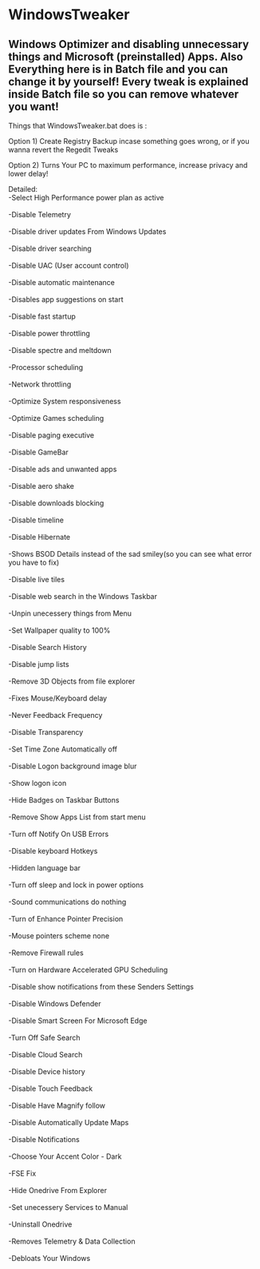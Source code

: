 # WindowsTweaker
Windows Optimizer and disabling unnecessary things and Microsoft (preinstalled) Apps.
Also Everything here is in Batch file and you can change it by yourself!
Every tweak is explained inside Batch file so you can remove whatever you want!
-------------------------------------------------------------------------------------
Things that WindowsTweaker.bat does is :

Option 1) 
Create Registry Backup incase something goes wrong, or if you wanna revert the Regedit Tweaks

Option 2) 
Turns Your PC to maximum performance, increase privacy and lower delay!

Detailed:
<br>-Select High Performance power plan as active <br>
<br>-Disable Telemetry <br>
<br>-Disable driver updates From Windows Updates <br>
<br>-Disable driver searching <br>
<br>-Disable UAC (User account control) <br>
<br>-Disable automatic maintenance <br>
<br>-Disables app suggestions on start <br>
<br>-Disable fast startup <br>
<br>-Disable power throttling <br>
<br>-Disable spectre and meltdown <br>
<br>-Processor scheduling <br>
<br>-Network throttling <br>
<br>-Optimize System responsiveness <br>
<br>-Optimize Games scheduling <br>
<br>-Disable paging executive <br>
<br>-Disable GameBar <br>
<br>-Disable ads and unwanted apps <br>
<br>-Disable aero shake <br>
<br>-Disable downloads blocking <br>
<br>-Disable timeline <br>
<br>-Disable Hibernate <br>
<br>-Shows BSOD Details instead of the sad smiley(so you can see what error you have to fix) <br>
<br>-Disable live tiles <br>
<br>-Disable web search in the Windows Taskbar <br>
<br>-Unpin unecessery things from Menu <br>
<br>-Set Wallpaper quality to 100% <br>
<br>-Disable Search History <br>
<br>-Disable jump lists <br>
<br>-Remove 3D Objects from file explorer <br>
<br>-Fixes Mouse/Keyboard delay <br>
<br>-Never Feedback Frequency <br>
<br>-Disable Transparency <br>
<br>-Set Time Zone Automatically off <br>
<br>-Disable Logon background image blur <br>
<br>-Show logon icon <br>
<br>-Hide Badges on Taskbar Buttons <br>
<br>-Remove Show Apps List from start menu <br>
<br>-Turn off Notify On USB Errors <br>
<br>-Disable keyboard Hotkeys <br>
<br>-Hidden language bar <br>
<br>-Turn off sleep and lock in power options <br>
<br>-Sound communications do nothing <br>
<br>-Turn of Enhance Pointer Precision <br>
<br>-Mouse pointers scheme none <br>
<br>-Remove Firewall rules <br>
<br>-Turn on Hardware Accelerated GPU Scheduling <br>
<br>-Disable show notifications from these Senders Settings <br>
<br>-Disable Windows Defender <br>
<br>-Disable Smart Screen For Microsoft Edge <br>
<br>-Turn Off Safe Search <br>
<br>-Disable Cloud Search <br>
<br>-Disable Device history <br>
<br>-Disable Touch Feedback <br>
<br>-Disable Have Magnify follow <br>
<br>-Disable Automatically Update Maps <br>
<br>-Disable Notifications <br>
<br>-Choose Your Accent Color - Dark <br>
<br>-FSE Fix <br>
<br>-Hide Onedrive From Explorer <br>
<br>-Set unecessery Services to Manual <br>
<br>-Uninstall Onedrive <br>
<br>-Removes Telemetry & Data Collection <br>
<br>-Debloats Your Windows <br>
